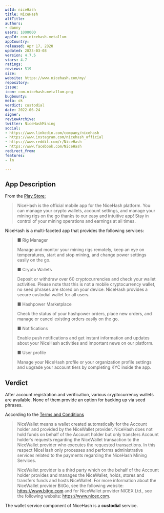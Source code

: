 ```yaml
---
wsId: niceHash
title: NiceHash
altTitle: 
authors:
- danny
users: 1000000
appId: com.nicehash.metallum
appCountry: 
released: Apr 17, 2020
updated: 2023-03-08
version: 4.7.5
stars: 4.7
ratings: 
reviews: 519
size: 
website: https://www.nicehash.com/my/
repository: 
issue: 
icon: com.nicehash.metallum.png
bugbounty: 
meta: ok
verdict: custodial
date: 2022-06-24
signer: 
reviewArchive: 
twitter: NiceHashMining
social:
- https://www.linkedin.com/company/nicehash
- https://www.instagram.com/nicehash_official
- https://www.reddit.com/r/NiceHash
- https://www.facebook.com/NiceHash
redirect_from: 
features:
- ln

---
```


## App Description

From the [Play Store:](https://play.google.com/store/apps/details?id=com.nicehash.metallum)

> NiceHash is the official mobile app for the NiceHash platform. You can manage your crypto wallets, account settings, and manage your mining rigs on the go thanks to our easy and intuitive app! Stay in control of your mining operations and earnings at all times.

NiceHash is a multi-faceted app that provides the following services:

> ■ Rig Manager
>
> Manage and monitor your mining rigs remotely, keep an eye on temperatures, start and stop mining, and change power settings easily on the go.
>
> ■ Crypto Wallets
>
> Deposit or withdraw over 60 cryptocurrencies and check your wallet activities. Please note that this is not a mobile cryptocurrency wallet, no seed phrases are stored on your device. NiceHash provides a secure custodial wallet for all users.
>
> ■ Hashpower Marketplace
>
> Check the status of your hashpower orders, place new orders, and manage or cancel existing orders easily on the go.
>
> ■ Notifications
>
> Enable push notifications and get instant information and updates about your NiceHash activities and important news on our platform.
>
> ■ User profile
>
> Manage your NiceHash profile or your organization profile settings and upgrade your account tiers by completing KYC inside the app.

## Verdict

After account registration and verification, various cryptocurrency wallets are available. None of them provide an option for backing up via seed phrases. 

According to the [Terms and Conditions](https://www.nicehash.com/legal-privacy/terms)

> NiceWallet means a wallet created automatically for the Account holder and provided by the NiceWallet provider. NiceHash does not hold funds on behalf of the Account holder but only transfers Account holder’s requests regarding the NiceWallet transaction to the NiceWallet provider who executes the requested transactions. In this respect NiceHash only processes and performs administrative services related to the payments regarding the NiceHash Mining Services. 
>
> NiceWallet provider is a third party which on the behalf of the Account holder provides and manages the NiceWallet, holds, stores and transfers funds and hosts NiceWallet. For more information about the NiceWallet provider BitGo, see the following website: https://www.bitgo.com and for NiceWallet provider NICEX Ltd., see the following website: https://www.nicex.com. 

The wallet service component of NiceHash is a **custodial** service.
